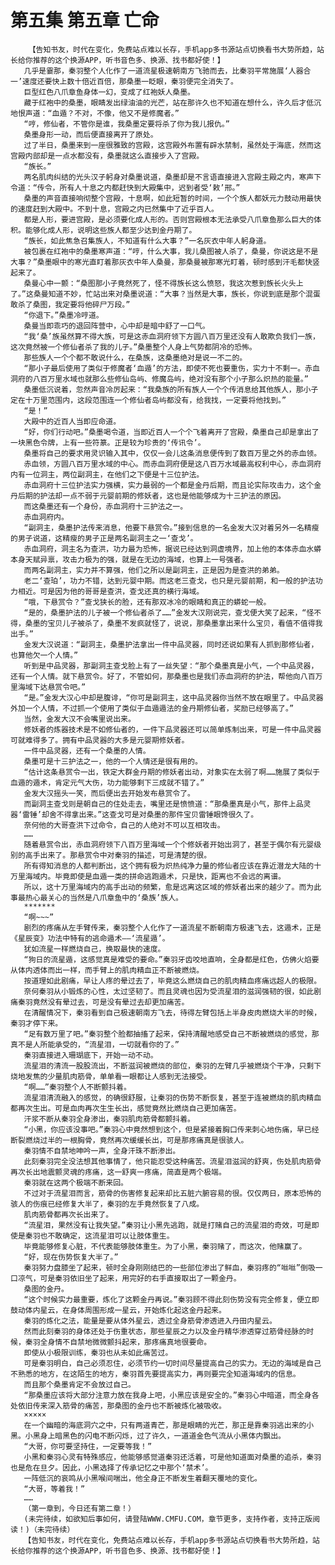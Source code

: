 # 第五集 第五章 亡命
        【告知书友，时代在变化，免费站点难以长存，手机app多书源站点切换看书大势所趋，站长给你推荐的这个换源APP，听书音色多、换源、找书都好使！】
       几乎是霎那，秦羽整个人化作了一道流星极速朝南方飞驰而去，比秦羽平常施展‘人器合一’速度还要快上数十倍近百倍，那桑墨一眨眼，秦羽便完全消失了。
       巨型红色八爪章鱼身体一幻，变成了红袍妖人桑墨。
       藏于红袍中的桑墨，眼睛发出绿油油的光芒，站在那许久也不知道在想什么，许久后才低沉地恨声道：“血遁？不对，不像，他又不是修魔者。”
       “哼，修仙者，不管你是谁，我桑墨定要将杀了你为我儿报仇。”
       桑墨身形一动，而后便直接离开了原处。
       过了半日，桑墨来到一座很雅致的宫殿，这宫殿外布置有辟水禁制，虽然处于海底，然而这宫殿内部却是一点水都没有，桑墨就这么直接步入了宫殿。
       “族长。”
       两名肌肉纠结的光头汉子躬身对桑墨说道，桑墨却是不言语直接进入宫殿主殿之内，寒声下令道：“传令，所有人十息之内都赶快到大殿集中，迟到者受‘敕’邢。”
       桑墨的声音直接响彻整个宫殿，十息啊，如此短暂的时间，一个个族人都妖元力鼓动用最快的速度赶到大殿中。不到十息，宫殿之内已然集中了近乎百人。
       都是人形，要进宫殿，是必须要化成人形的。否则宫殿根本无法承受八爪章鱼那么巨大的体积。能够化成人形，说明这些族人都至少达到金丹期了。
       “族长，如此焦急召集族人，不知道有什么大事？”一名灰衣中年人躬身道。
       被包裹在红袍中的桑墨寒声道：“哼，什么大事，我儿桑图被人杀了，桑曼，你说这是不是大事？”桑墨眼中的寒光直盯着那灰衣中年人桑曼，那桑曼被那寒光盯着，顿时感到汗毛都快竖起来了。
       桑曼心中一颤：“桑图那小子竟然死了，怪不得族长这么愤怒，我这次惹到族长火头上了。”这桑曼知道不妙，忙站出来对桑墨说道：“大事？当然是大事，族长，你说到底是那个混蛋敢杀了桑图，我定要将他碎尸万段。”
       “你退下。”桑墨冷哼道。
       桑曼当即乖巧的退回阵营中，心中却是暗中舒了一口气。
       “我‘桑’族虽然算不得大族，可是这赤血洞府领下方圆八百万里还没有人敢欺负我们一族，这次竟然被一个修仙者杀了我的儿子。”桑墨整个人身上气势都阴冷的恐怖。
       那些族人一个个都不敢说什么，在桑族，这桑墨绝对是说一不二的。
       “那小子最后使用了类似于修魔者‘血遁’的方法，即使不死也要重伤，实力十不剩一。赤血洞府的八百万里水域也就那么些修仙岛屿、修魔岛屿，绝对没有那个小子那么炽热的能量。”
       桑墨低沉说着，忽然声音冷厉起来：“我桑族的所有族人一个个传消息给其他族人，那小子定在十万里范围内，这段范围连一个修仙者岛屿都没有，给我找，一定要将他找到。”
       “是！”
       大殿中的近百人当即应命道。
       “好，你们行动吧。”桑墨喝令道，当即近百人一个个飞着离开了宫殿，桑墨自己却是拿出了一块黑色令牌，上有一些符篆。正是较为珍贵的‘传讯令’。
       桑墨将自己的要求用灵识输入其中，仅仅一会儿这条消息便传到了数百万里之外的赤血领。
       赤血领，方圆八百万里水域的中心。而赤血洞府便是这八百万水域最高权利中心，赤血洞府内有一位洞主，两位副洞主，在他们之下便是十三位护法。
       赤血洞府十三位护法实力强横，实力最弱的一个都是金丹后期，而且论实际攻击力，这个金丹后期的护法却一点不弱于元婴前期的修妖者，这也是他能够成为十三护法的原因。
       而这桑墨还有一个身份，赤血洞府十三护法之一。
       赤血洞府内。
       “副洞主，桑墨护法传来消息，他要下悬赏令。”接到信息的一名金发大汉对着另外一名精瘦的男子说道，这精瘦的男子正是两名副洞主之一‘查戈’。
       赤血洞府，洞主名为查洪，功力最为恐怖，据说已经达到洞虚境界，加上他的本体赤血水蟒本身天赋异禀，攻击力极为的强，就是在无边的海域，也算上一号强者。
       而两名副洞主，实力并不算强，他们之所以是副洞主，正是因为是查洪的弟弟。
       老二‘查珀’，功力不错，达到元婴中期。而这老三查戈，也只是元婴前期，和一般的护法功力相近。可是因为他的哥哥是查洪，查戈还真的横行海域。
       “哦，下悬赏令？”查戈狭长的脸，还有那双冰冷的眼睛和真正的蟒蛇一般。
       “是的，桑墨护法的儿子被一个修仙者杀了……”金发大汉刚说完，查戈便大笑了起来，“怪不得，桑墨的宝贝儿子被杀了，桑墨不发疯就怪了，说说，那桑墨拿出来什么宝贝，看值不值得我出手。”
       金发大汉说道：“副洞主，桑墨护法拿出一件中品灵器，同时还说如果有人抓到那修仙者，也算他欠一个人情。”
       听到是中品灵器，那副洞主查戈脸上有了一丝失望：“那个桑墨真是小气，一个中品灵器，还有一个人情。就下悬赏令。好了，不管如何，那桑墨也是我们赤血洞府的护法，帮他向八百万里海域下达悬赏令吧。”
       “是。”金发大汉心中却是腹诽，“你可是副洞主，这中品灵器你当然不放在眼里了。中品灵器外加一个人情，不过抓一个使用了类似于血遁遁法的金丹期修仙者，奖励已经够高了。”
       当然，金发大汉不会嘴里说出来。
       修妖者的炼器技术是不如修仙者的，一件下品灵器还可以简单炼制出来，可是一件中品灵器可就难得多了。拥有中品灵器的大多是元婴期修妖者。
       一件中品灵器，还有一个桑墨的人情。
       桑墨可是十三护法之一，他的一个人情还是很有用的。
       “估计这条悬赏令一出，铁定大群金丹期的修妖者出动，对象实在太弱了啊……施展了类似于血遁的遁术，肯定元气大伤，功力能够剩下三成就不错了。”
       金发大汉摇头一笑，而后便出去开始发布悬赏令了。
       而副洞主查戈则是朝自己的住处走去，嘴里还是愤愤道：“那桑墨真是小气，那件上品灵器‘雷锤’却舍不得拿出来。”这查戈可是对桑墨的那件宝贝雷锤眼馋很久了。
       奈何他的大哥查洪下过命令，自己的人绝对不可以互相攻击。
       ……
       随着悬赏令出，赤血洞府领下八百万里海域一个个修妖者开始出洞了，甚至于偶尔有元婴级别的高手出来了。那悬赏令中对秦羽的描述，可是清楚的很。
       所有得知消息的人都判断出，这个拥有极为炽热纯净力量的修仙者应该在靠近潜龙大陆的十万里海域内。毕竟即使是血遁一类的拼命逃跑遁术，只是快，距离也不会远的离谱。
       所以，这十万里海域内的高手出动的频繁，愈是远离这区域的修妖者出来的越少了。而为此事最热心最关心的当然是八爪章鱼中的‘桑族’族人。
       *******
       “啊~~~”
       剧烈的疼痛从左手臂传来，秦羽整个人化作了一道流星不断朝南方极速飞去，这遁术，正是《星辰变》功法中特有的逃命遁术——‘流星遁’。
       犹如流星一样燃烧自己，换取最快的速度。
       “狗日的流星遁，这感觉真是难受的要命。”秦羽牙齿咬地直响，全身都是红色，仿佛火焰要从体内透体而出一样，而手臂上的肌肉精血正不断被燃烧。
       按道理如此剧痛，早让人疼的晕过去了，毕竟这么燃烧自己的肌肉精血疼痛远超人的极限。
       奈何秦羽从小锻炼的心性，太过坚韧了。而且灵魂也因为受流星泪的滋润强韧的很，如此剧痛秦羽竟然没有晕过去，可是没有晕过去却更加痛苦。
       在清醒情况下，秦羽看到自己极速朝南方飞去，待得左臂包括上半身皮肉燃烧大半的时候，秦羽才停下来。
       “足有数万里了吧。”秦羽整个脸都抽搐了起来，保持清醒地感受自己不断被燃烧的感觉，那真不是人所能承受的，“流星泪，一切就看你的了。”
       秦羽直接进入珊瑚底下，开始一动不动。
       流星泪的清流一股股流出，不断滋润被燃烧的部位，秦羽的左臂几乎被燃烧个干净，只剩下烧地发焦的少量肌肉筋骨，单单看一眼都让人感到无法接受。
       “啊……”秦羽整个人不断颤抖着。
       流星泪清流融入的感觉，的确很舒服，让秦羽的伤势不断恢复，甚至于连被燃烧的肌肉精血都再次生出。可是血肉再次生生长出，感觉竟然比燃烧自己更加痛苦。
       汗浆不断从秦羽全身渗出，秦羽肌肉筋骨都颤抖着。
       “小黑，你应该没事吧。”秦羽心中竟然想到这个，但是紧接着胸口传来刺心地伤痛，早已经断裂燃烧过半的一根胸骨，竟然再次缓缓长出，可是那疼痛真是很骇人。
       秦羽情不自禁地呻吟一声，全身汗珠不断渗出。
       此刻秦羽完全没法想其他事情了，他只能忍受这种痛苦。流星泪滋润的舒爽，伤处肌肉筋骨再次长出地震颤灵魂的疼痛，这一舒爽一疼痛，简直是两个极端。
       秦羽就在这两个极端不断来回。
       不过对于流星泪而言，筋骨的伤害修复起来却比五脏六腑容易的很。仅仅两日，原本恐怖的骇人的伤痕已经修复大半了，秦羽的左手竟然恢复了八成。
       肌肉筋骨都再次长出来了。
       “流星泪，果然没有让我失望。”秦羽让小黑先逃跑，就是打赌自己的流星泪的奇效，可是即使是秦羽也不敢确定，这流星泪可以让肢体重生。
       毕竟能够修复心脏，不代表能够肢体重生。为了小黑，秦羽赌了，而这次，他赌赢了。
       “好，现在伤势恢复大半了。”
       秦羽努力盘膝坐了起来，顿时全身刚刚结巴的一些部位渗出了鲜血，秦羽疼的“咝咝”倒吸一口凉气，可是秦羽依旧坐了起来，用完好的右手直接取出了一颗金丹。
       桑图的金丹。
       “这个时候实力最重要，炼化了这颗金丹再说。”秦羽顾不得此刻伤势没有完全修复，便立即鼓动体内星云，在身体周围形成一星云，开始炼化起这金丹起来。
       秦羽的炼化之法，能量是要从体外星云，透过全身筋骨渗透进入丹田内星云。
       然而此刻秦羽的身体还处于伤重状态，那些星辰之力以及金丹精华渗透穿过筋骨经脉的时候，秦羽全身情不自禁地微微颤抖起来，那疼痛真地很要命。
       即使从小极限训练，秦羽也从未如此痛苦过。
       可是秦羽明白，自己必须忍住，必须节约一切时间尽量提高自己的实力。无边的海域是自己不熟悉的地方，在这陌生的地方，秦羽首先要提高实力，再则要完全知道海域内的信息。
       而且那个桑墨肯定不会放过自己。
       “那桑墨应该将大部分注意力放在我身上吧，小黑应该是安全的。”秦羽心中暗道，而全身各处依旧传来深入筋骨的痛苦，那桑图的金丹也不断被炼化被吸收。
       ×××××
       在一个幽暗的海底洞穴之中，只有两道青芒，那是眼睛的光芒，那正是靠秦羽逃出来的小黑。小黑身上暗黑色的闪电不断闪烁，过了许久，一道道金色气流从小黑体内飘出。
       “大哥，你可要坚持住，一定要等我！”
       小黑和秦羽心灵有特殊感应，他能够感觉道秦羽还活着，可是他知道面对桑墨的追杀，秦羽也是危在旦夕。因此，小黑选择了传承记忆之中那个‘禁术’。
       一阵低沉的哀鸣从小黑喉间喘出，他全身正不断发生着翻天覆地的变化。
       “大哥，等着我！”
       ……
       （第一章到，今日还有第二章！）
       (未完待续，如欲知后事如何，请登陆WWW.CMFU.COM，章节更多，支持作者，支持正版阅读！)（未完待续）
       【告知书友，时代在变化，免费站点难以长存，手机app多书源站点切换看书大势所趋，站长给你推荐的这个换源APP，听书音色多、换源、找书都好使！】